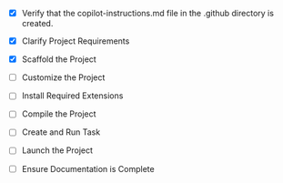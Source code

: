 <!-- Use this file to provide workspace-specific custom instructions to Copilot. For more details, visit https://code.visualstudio.com/docs/copilot/copilot-customization#_use-a-githubcopilotinstructionsmd-file -->
- [x] Verify that the copilot-instructions.md file in the .github directory is created.

- [x] Clarify Project Requirements
	<!-- Full-stack email aggregator with TypeScript, Node.js backend, React frontend, Elasticsearch, Docker, IMAP syncing, AI categorization -->

- [x] Scaffold the Project
	<!-- Created backend and frontend directories with proper structure, Docker setup, and core services -->

- [ ] Customize the Project
	<!-- Implement email sync, Elasticsearch integration, AI categorization, and REST APIs -->

- [ ] Install Required Extensions
	<!-- No specific extensions required -->

- [ ] Compile the Project
	<!-- Install dependencies and build both backend and frontend -->

- [ ] Create and Run Task
	<!-- Create tasks for development and production -->

- [ ] Launch the Project
	<!-- Start both backend and frontend services -->

- [ ] Ensure Documentation is Complete
	<!-- Complete README and documentation -->
